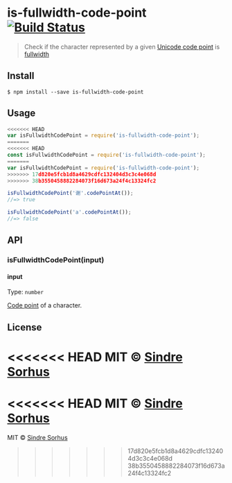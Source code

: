 # is-fullwidth-code-point [![Build Status](https://travis-ci.org/sindresorhus/is-fullwidth-code-point.svg?branch=master)](https://travis-ci.org/sindresorhus/is-fullwidth-code-point)

> Check if the character represented by a given [Unicode code point](https://en.wikipedia.org/wiki/Code_point) is [fullwidth](https://en.wikipedia.org/wiki/Halfwidth_and_fullwidth_forms)


## Install

```
$ npm install --save is-fullwidth-code-point
```


## Usage

```js
<<<<<<< HEAD
var isFullwidthCodePoint = require('is-fullwidth-code-point');
=======
<<<<<<< HEAD
const isFullwidthCodePoint = require('is-fullwidth-code-point');
=======
var isFullwidthCodePoint = require('is-fullwidth-code-point');
>>>>>>> 17d820e5fcb1d8a4629cdfc132404d3c3c4e068d
>>>>>>> 38b3550458882284073f16d673a24f4c13324fc2

isFullwidthCodePoint('谢'.codePointAt());
//=> true

isFullwidthCodePoint('a'.codePointAt());
//=> false
```


## API

### isFullwidthCodePoint(input)

#### input

Type: `number`

[Code point](https://en.wikipedia.org/wiki/Code_point) of a character.


## License

<<<<<<< HEAD
MIT © [Sindre Sorhus](http://sindresorhus.com)
=======
<<<<<<< HEAD
MIT © [Sindre Sorhus](https://sindresorhus.com)
=======
MIT © [Sindre Sorhus](http://sindresorhus.com)
>>>>>>> 17d820e5fcb1d8a4629cdfc132404d3c3c4e068d
>>>>>>> 38b3550458882284073f16d673a24f4c13324fc2
